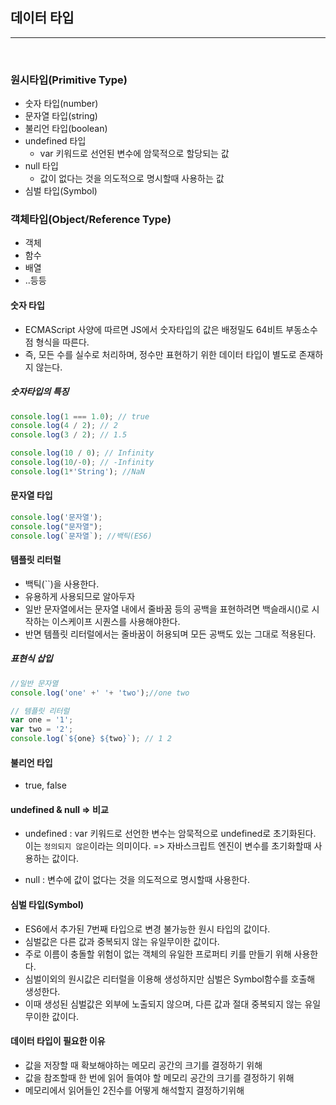 ## 데이터 타입

---

<br />

### 원시타입(Primitive Type)
- 숫자 타입(number)
- 문자열 타입(string)
- 불리언 타입(boolean)
- undefined 타입
  - var 키워드로 선언된 변수에 암묵적으로 할당되는 값
- null 타입
  - 값이 없다는 것을 의도적으로 명시할때 사용하는 값
- 심벌 타입(Symbol)

### 객체타입(Object/Reference Type)
- 객체
- 함수
- 배열
- ..등등

#### 숫자 타입 
- ECMAScript 사양에 따르면 JS에서 숫자타입의 값은 배정밀도 64비트 부동소수점 형식을 따른다. 
- 즉, 모든 수를 실수로 처리하며, 정수만 표현하기 위한 데이터 타입이 별도로 존재하지 않는다.

##### 숫자타입의 특징 
```js
console.log(1 === 1.0); // true
console.log(4 / 2); // 2
console.log(3 / 2); // 1.5

console.log(10 / 0); // Infinity
console.log(10/-0); // -Infinity
console.log(1*'String'); //NaN
```

#### 문자열 타입
```js
console.log('문자열');
console.log("문자열");
console.log(`문자열`); //백틱(ES6)
```

#### 템플릿 리터럴 
- 백틱(``)을 사용한다.
- 유용하게 사용되므로 알아두자
- 일반 문자열에서는 문자열 내에서 줄바꿈 등의 공백을 표현하려면 백슬래시(\)로 시작하는 이스케이프 시퀀스를 사용해야한다.
- 반면 템플릿 리터럴에서는 줄바꿈이 허용되며 모든 공백도 있는 그대로 적용된다.
  
##### 표현식 삽입

```js 
//일반 문자열
console.log('one' +' '+ 'two');//one two

// 템플릿 리터럴
var one = '1';
var two = '2';
console.log(`${one} ${two}`); // 1 2
```

#### 불리언 타입 
- true, false


#### undefined & null => 비교

- undefined : var 키워드로 선언한 변수는 암묵적으로 undefined로 초기화된다. 이는 `정의되지 않은`이라는 의미이다. => 자바스크립트 엔진이 변수를 초기화할때 사용하는 값이다.

- null : 변수에 값이 없다는 것을 의도적으로 명시할때 사용한다.

#### 심벌 타입(Symbol)
- ES6에서 추가된 7번째 타입으로 변경 불가능한 원시 타입의 값이다. 
- 심벌값은 다른 값과 중복되지 않는 유일무이한 값이다.
- 주로 이름이 충돌할 위험이 없는 객체의 유일한 프로퍼티 키를 만들기 위해 사용한다.
- 심벌이외의 원시값은 리터럴을 이용해 생성하지만 심벌은 Symbol함수를 호출해 생성한다.
- 이때 생성된 심벌값은 외부에 노출되지 않으며, 다른 값과 절대 중복되지 않는 유일무이한 값이다.

#### 데이터 타입이 필요한 이유
- 값을 저장할 때 확보해야하는 메모리 공간의 크기를 결정하기 위해
- 값을 참조할때 한 번에 읽어 들여야 할 메모리 공간의 크기를 결정하기 위해
- 메모리에서 읽어들인 2진수를 어떻게 해석할지 결정하기위해